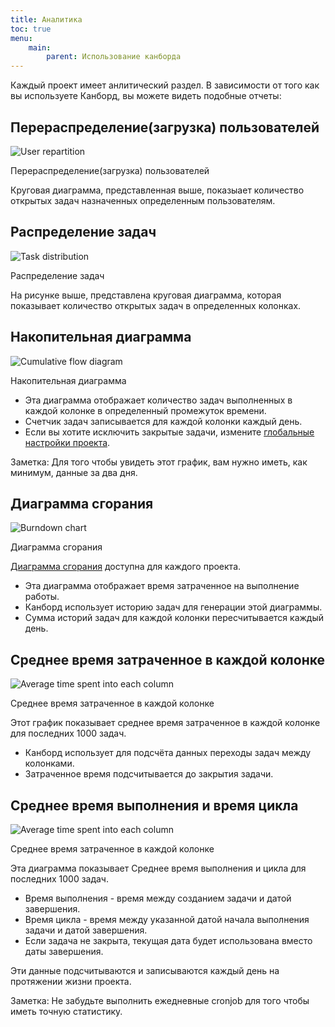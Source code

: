 ```yaml
---
title: Аналитика
toc: true
menu:
    main:
        parent: Использование канборда
---
```


Каждый проект имеет анлитический раздел. В зависимости от того как вы используете Канборд, вы можете видеть подобные отчеты:

Перераспределение(загрузка) пользователей
-----------------------------------------

![User repartition](/images/v1/user-repartition.png)

Перераспределение(загрузка) пользователей

Круговая диаграмма, представленная выше, показыает количество открытых задач назначенных определенным пользователям.

Распределение задач
-------------------

![Task distribution](/images/v1/task-distribution.png)

Распределение задач

На рисунке выше, представлена круговая диаграмма, которая показывает количество открытых задач в определенных колонках.

Накопительная диаграмма
-----------------------

![Cumulative flow diagram](/images/v1/cfd.png)

Накопительная диаграмма


-   Эта диаграмма отображает количество задач выполненных в каждой колонке в определенный промежуток времени.
-   Счетчик задач записывается для каждой колонки каждый день.
-   Если вы хотите исключить закрытые задачи, измените [глобальные настройки проекта](project-configuration.markdown).


Заметка: Для того чтобы увидеть этот график, вам нужно иметь, как минимум, данные за два дня.

Диаграмма сгорания
------------------

![Burndown chart](/images/v1/burndown-chart.png)

Диаграмма сгорания

[Диаграмма сгорания](https://ru.wikipedia.org/wiki/%D0%94%D0%B8%D0%B0%D0%B3%D1%80%D0%B0%D0%BC%D0%BC%D0%B0_%D1%81%D0%B3%D0%BE%D1%80%D0%B0%D0%BD%D0%B8%D1%8F_%D0%B7%D0%B0%D0%B4%D0%B0%D1%87) доступна для каждого проекта.

-   Эта диаграмма отображает время затраченное на выполнение работы.
-   Канборд использует историю задач для генерации этой диаграммы.
-   Сумма историй задач для каждой колонки пересчитывается каждый день.

Среднее время затраченное в каждой колонке
------------------------------------------

![Average time spent into each column](/images/v1/average-time-spent-into-each-column.png)

Среднее время затраченное в каждой колонке

Этот график показывает среднее время затраченное в каждой колонке для последних 1000 задач.

-   Канборд использует для подсчёта данных переходы задач между колонками.
-   Затраченное время подсчитывается до закрытия задачи.

Среднее время выполнения и время цикла
--------------------------------------

![Average time spent into each column](/images/v1/average-lead-cycle-time.png)

Среднее время затраченное в каждой колонке

Эта диаграмма показывает Среднее время выполнения и цикла для последних 1000 задач.
-   Время выполнения - время между созданием задачи и датой завершения.
-   Время цикла - время между указанной датой начала выполнения задачи и датой завершения.
-   Если задача не закрыта, текущая дата будет использована вместо даты завершения.

Эти данные подсчитываются и записываются каждый день на протяжении жизни проекта.

Заметка: Не забудьте выполнить ежедневные cronjob для того чтобы иметь точную статистику.
